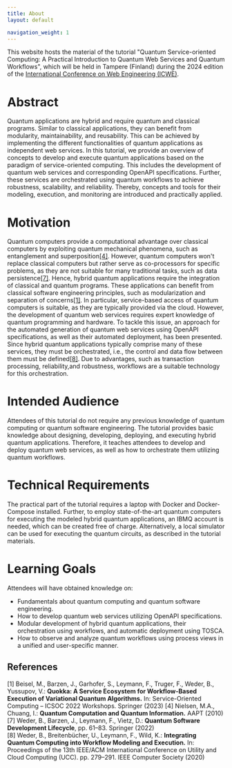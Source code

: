 ```yaml
---
title: About
layout: default

navigation_weight: 1
---
```


This website hosts the material of the tutorial "Quantum Service-oriented Computing: A Practical Introduction to Quantum Web Services and Quantum Workflows", which will be held in Tampere (Finland) during the 2024 edition of the [International Conference on Web Engineering (ICWE)](https://icwe2024.webengineering.org/).

# Abstract

Quantum applications are hybrid and require quantum and classical programs.
Similar to classical applications, they can benefit from modularity, maintainability, and reusability.
This can be achieved by implementing the different functionalities of quantum applications as independent web services.
In this tutorial, we provide an overview of concepts to develop and execute quantum applications based on the paradigm of service-oriented computing.
This includes the development of quantum web services and corresponding OpenAPI specifications.
Further, these services are orchestrated using quantum workflows to achieve robustness, scalability, and reliability.
Thereby, concepts and tools for their modeling, execution, and monitoring are introduced and practically applied.

# Motivation 

Quantum computers provide a computational advantage over classical computers by exploiting quantum mechanical phenomena, such as entanglement and superposition[[4]](#4).
However, quantum computers won't replace classical computers but rather serve as co-processors for specific problems, as they are not suitable for many traditional tasks, such as data persistence[[7]](#7).
Hence, hybrid quantum applications require the integration of classical and quantum programs.
These applications can benefit from classical software engineering principles, such as modularization and separation of concerns[[1]](#1).
In particular, service-based access of quantum computers is suitable, as they are typically provided via the cloud.
However, the development of quantum web services requires expert knowledge of quantum programming and hardware.
To tackle this issue, an approach for the automated generation of quantum web services using OpenAPI specifications, as well as their automated deployment, has been presented.
Since hybrid quantum applications typically comprise many of these services, they must be orchestrated, i.e., the control and data flow between them must be defined[[8]](#8).
Due to advantages, such as transaction processing, reliability,and robustness, workflows are a suitable technology for this orchestration.

# Intended Audience

Attendees of this tutorial do not require any previous knowledge of quantum computing or quantum software engineering.
The tutorial provides basic knowledge about designing, developing, deploying, and executing hybrid quantum applications.
Therefore, it teaches attendees to develop and deploy quantum web services, as well as how to orchestrate them utilizing quantum workflows.

# Technical Requirements

The practical part of the tutorial requires a laptop with Docker and Docker-Compose installed.
Further, to employ state-of-the-art quantum computers for executing the modeled hybrid quantum applications, an IBMQ account is needed, which can be created free of charge.
Alternatively, a local simulator can be used for executing the quantum circuits, as described in the tutorial materials.

# Learning Goals

Attendees will have obtained knowledge on:

- Fundamentals about quantum computing and quantum software engineering.
- How to develop quantum web services utilizing OpenAPI specifications.
- Modular development of hybrid quantum applications, their orchestration using workflows, and automatic deployment using TOSCA.
- How to observe and analyze quantum workflows using process views in a unified and user-specific manner.

## References

<a id="1">[1]</a> Beisel, M., Barzen, J., Garhofer, S., Leymann, F., Truger, F., Weder, B., Yussupov, V.: **Quokka: A Service Ecosystem for Workflow-Based Execution of Variational Quantum Algorithms.** In: Service-Oriented Computing – ICSOC 2022 Workshops. Springer (2023)
<a id="4">[4]</a> Nielsen, M.A., Chuang, I.: **Quantum Computation and Quantum Information.** AAPT (2010)
<a id="7">[7]</a> Weder, B., Barzen, J., Leymann, F., Vietz, D.: **Quantum Software Development Lifecycle**, pp. 61–83. Springer (2022)  
<a id="8">[8]</a> Weder, B., Breitenbücher, U., Leymann, F., Wild, K.: **Integrating Quantum Computing into Workflow Modeling and Execution.** In: Proceedings of the 13th IEEE/ACM International Conference on Utility and Cloud Computing (UCC). pp. 279–291. IEEE Computer Society (2020)  


